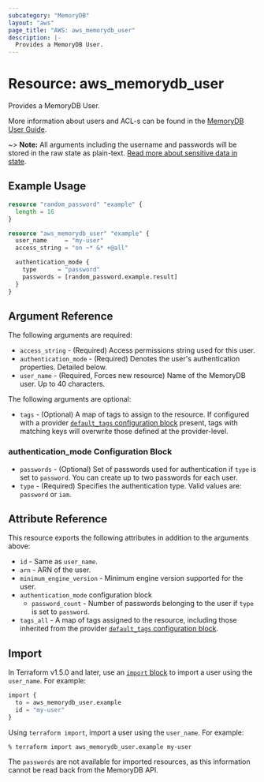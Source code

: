 ```yaml
---
subcategory: "MemoryDB"
layout: "aws"
page_title: "AWS: aws_memorydb_user"
description: |-
  Provides a MemoryDB User.
---
```


# Resource: aws_memorydb_user

Provides a MemoryDB User.

More information about users and ACL-s can be found in the [MemoryDB User Guide](https://docs.aws.amazon.com/memorydb/latest/devguide/clusters.acls.html).

~> **Note:** All arguments including the username and passwords will be stored in the raw state as plain-text.
[Read more about sensitive data in state](https://www.terraform.io/docs/state/sensitive-data.html).

## Example Usage

```terraform
resource "random_password" "example" {
  length = 16
}

resource "aws_memorydb_user" "example" {
  user_name     = "my-user"
  access_string = "on ~* &* +@all"

  authentication_mode {
    type      = "password"
    passwords = [random_password.example.result]
  }
}
```

## Argument Reference

The following arguments are required:

* `access_string` - (Required) Access permissions string used for this user.
* `authentication_mode` - (Required) Denotes the user's authentication properties. Detailed below.
* `user_name` - (Required, Forces new resource) Name of the MemoryDB user. Up to 40 characters.

The following arguments are optional:

* `tags` - (Optional) A map of tags to assign to the resource. If configured with a provider [`default_tags` configuration block](https://registry.terraform.io/providers/hashicorp/aws/latest/docs#default_tags-configuration-block) present, tags with matching keys will overwrite those defined at the provider-level.

### authentication_mode Configuration Block

* `passwords` - (Optional) Set of passwords used for authentication if `type` is set to `password`. You can create up to two passwords for each user.
* `type` - (Required) Specifies the authentication type. Valid values are: `password` or `iam`.

## Attribute Reference

This resource exports the following attributes in addition to the arguments above:

* `id` - Same as `user_name`.
* `arn` - ARN of the user.
* `minimum_engine_version` - Minimum engine version supported for the user.
* `authentication_mode` configuration block
    * `password_count` - Number of passwords belonging to the user if `type` is set to `password`.
* `tags_all` - A map of tags assigned to the resource, including those inherited from the provider [`default_tags` configuration block](https://registry.terraform.io/providers/hashicorp/aws/latest/docs#default_tags-configuration-block).

## Import

In Terraform v1.5.0 and later, use an [`import` block](https://developer.hashicorp.com/terraform/language/import) to import a user using the `user_name`. For example:

```terraform
import {
  to = aws_memorydb_user.example
  id = "my-user"
}
```

Using `terraform import`, import a user using the `user_name`. For example:

```console
% terraform import aws_memorydb_user.example my-user
```

The `passwords` are not available for imported resources, as this information cannot be read back from the MemoryDB API.
